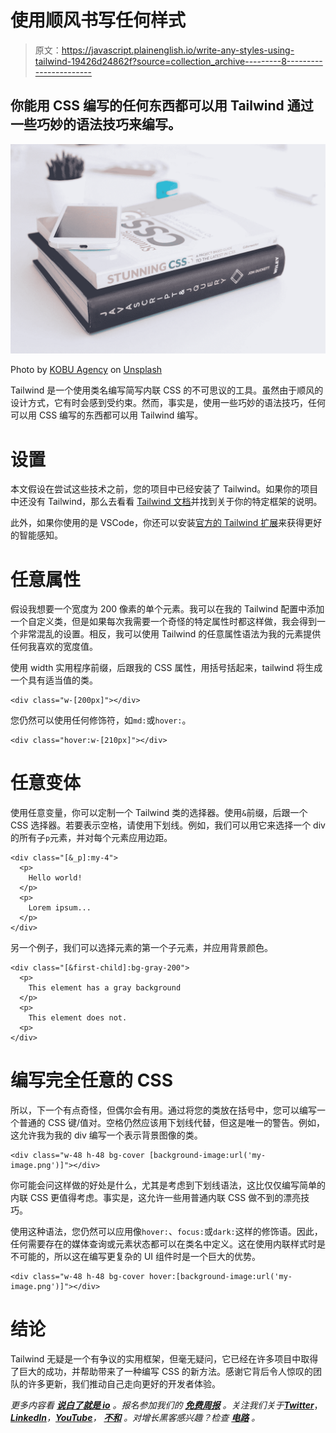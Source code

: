 # 使用顺风书写任何样式

> 原文：<https://javascript.plainenglish.io/write-any-styles-using-tailwind-19426d24862f?source=collection_archive---------8----------------------->

## 你能用 CSS 编写的任何东西都可以用 Tailwind 通过一些巧妙的语法技巧来编写。

![](img/68f6523c7f8c9870154b2b5b3ec963b5.png)

Photo by [KOBU Agency](https://unsplash.com/@kobuagency?utm_source=medium&utm_medium=referral) on [Unsplash](https://unsplash.com?utm_source=medium&utm_medium=referral)

Tailwind 是一个使用类名编写简写内联 CSS 的不可思议的工具。虽然由于顺风的设计方式，它有时会感到受约束。然而，事实是，使用一些巧妙的语法技巧，任何可以用 CSS 编写的东西都可以用 Tailwind 编写。

# **设置**

本文假设在尝试这些技术之前，您的项目中已经安装了 Tailwind。如果你的项目中还没有 Tailwind，那么去看看 [Tailwind 文档](https://tailwindcss.com/docs/installation)并找到关于你的特定框架的说明。

此外，如果你使用的是 VSCode，你还可以安装[官方的 Tailwind 扩展](https://marketplace.visualstudio.com/items?itemName=bradlc.vscode-tailwindcss)来获得更好的智能感知。

# **任意属性**

假设我想要一个宽度为 200 像素的单个元素。我可以在我的 Tailwind 配置中添加一个自定义类，但是如果每次我需要一个奇怪的特定属性时都这样做，我会得到一个非常混乱的设置。相反，我可以使用 Tailwind 的任意属性语法为我的元素提供任何我喜欢的宽度值。

使用 width 实用程序前缀，后跟我的 CSS 属性，用括号括起来，tailwind 将生成一个具有适当值的类。

```
<div class="w-[200px]"></div>
```

您仍然可以使用任何修饰符，如`md:`或`hover:`。

```
<div class="hover:w-[210px]"></div>
```

# **任意变体**

使用任意变量，你可以定制一个 Tailwind 类的选择器。使用`&`前缀，后跟一个 CSS 选择器。若要表示空格，请使用下划线。例如，我们可以用它来选择一个 div 的所有子`p`元素，并对每个元素应用边距。

```
<div class="[&_p]:my-4">
  <p>
    Hello world!
  </p>
  <p>
    Lorem ipsum...
  </p>
</div>
```

另一个例子，我们可以选择元素的第一个子元素，并应用背景颜色。

```
<div class="[&first-child]:bg-gray-200">
  <p>
    This element has a gray background
  </p>
  <p>
    This element does not.
  <p>
</div>
```

# **编写完全任意的 CSS**

所以，下一个有点奇怪，但偶尔会有用。通过将您的类放在括号中，您可以编写一个普通的 CSS 键/值对。空格仍然应该用下划线代替，但这是唯一的警告。例如，这允许我为我的 div 编写一个表示背景图像的类。

```
<div class="w-48 h-48 bg-cover [background-image:url('my-image.png')]"></div>
```

你可能会问这样做的好处是什么，尤其是考虑到下划线语法，这比仅仅编写简单的内联 CSS 更值得考虑。事实是，这允许一些用普通内联 CSS 做不到的漂亮技巧。

使用这种语法，您仍然可以应用像`hover:`、`focus:`或`dark:`这样的修饰语。因此，任何需要存在的媒体查询或元素状态都可以在类名中定义。这在使用内联样式时是不可能的，所以这在编写更复杂的 UI 组件时是一个巨大的优势。

```
<div class="w-48 h-48 bg-cover hover:[background-image:url('my-image.png')]"></div>
```

# **结论**

Tailwind 无疑是一个有争议的实用框架，但毫无疑问，它已经在许多项目中取得了巨大的成功，并帮助带来了一种编写 CSS 的新方法。感谢它背后令人惊叹的团队的许多更新，我们推动自己走向更好的开发者体验。

*更多内容看* [***说白了就是 io***](https://plainenglish.io/) *。报名参加我们的* [***免费周报***](http://newsletter.plainenglish.io/) *。关注我们关于*[***Twitter***](https://twitter.com/inPlainEngHQ)，[***LinkedIn***](https://www.linkedin.com/company/inplainenglish/)*，*[***YouTube***](https://www.youtube.com/channel/UCtipWUghju290NWcn8jhyAw)*，* [***不和***](https://discord.gg/GtDtUAvyhW) *。对增长黑客感兴趣？检查* [***电路***](https://circuit.ooo/) *。*